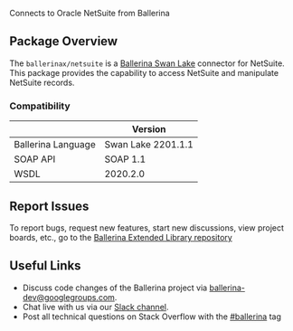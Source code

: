 Connects to Oracle NetSuite from Ballerina

## Package Overview
The `ballerinax/netsuite` is a [Ballerina Swan Lake](https://ballerina.io/) connector for NetSuite.
This package provides the capability to access NetSuite and manipulate NetSuite records.

### Compatibility
|                               | Version                   |
|-------------------------------|---------------------------|
| Ballerina Language            | Swan Lake 2201.1.1        |
| SOAP API                      | SOAP 1.1                  |
| WSDL                          | 2020.2.0                  |


## Report Issues
To report bugs, request new features, start new discussions, view project boards, etc., go to the [Ballerina Extended Library repository](https://github.com/ballerina-platform/ballerina-extended-library)

## Useful Links
- Discuss code changes of the Ballerina project via [ballerina-dev@googlegroups.com](mailto:ballerina-dev@googlegroups.com).
- Chat live with us via our [Slack channel](https://ballerina.io/community/slack/).
- Post all technical questions on Stack Overflow with the [#ballerina](https://stackoverflow.com/questions/tagged/ballerina) tag
